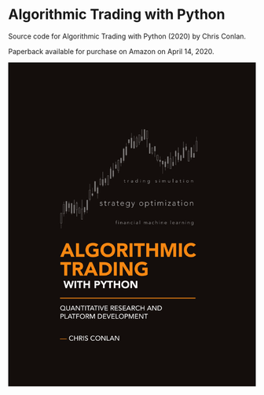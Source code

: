 # Algorithmic Trading with Python
Source code for Algorithmic Trading with Python (2020) by Chris Conlan. 

Paperback available for purchase on Amazon on April 14, 2020.

![](cover.png)



